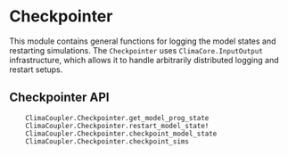 # Checkpointer

This module contains general functions for logging the model states and restarting simulations. The `Checkpointer` uses `ClimaCore.InputOutput` infrastructure, which allows it to handle arbitrarily distributed logging and restart setups.

## Checkpointer API

```@docs
    ClimaCoupler.Checkpointer.get_model_prog_state
    ClimaCoupler.Checkpointer.restart_model_state!
    ClimaCoupler.Checkpointer.checkpoint_model_state
    ClimaCoupler.Checkpointer.checkpoint_sims
```
